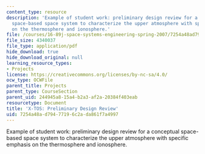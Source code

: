 ```yaml
---
content_type: resource
description: 'Example of student work: preliminary design review for a conceptual
  space-based space system to characterize the upper atmosphere with specific emphasis
  on the thermosphere and ionosphere.'
file: /courses/16-89j-space-systems-engineering-spring-2007/7254a48ad79477196c2ada861f7a4997_presentation_02.pdf
file_size: 4340037
file_type: application/pdf
hide_download: true
hide_download_original: null
learning_resource_types:
- Projects
license: https://creativecommons.org/licenses/by-nc-sa/4.0/
ocw_type: OCWFile
parent_title: Projects
parent_type: CourseSection
parent_uid: 244945a8-15a4-b2a3-af2a-20384f403eab
resourcetype: Document
title: 'X-TOS: Preliminary Design Review'
uid: 7254a48a-d794-7719-6c2a-da861f7a4997
---
```

Example of student work: preliminary design review for a conceptual space-based space system to characterize the upper atmosphere with specific emphasis on the thermosphere and ionosphere.